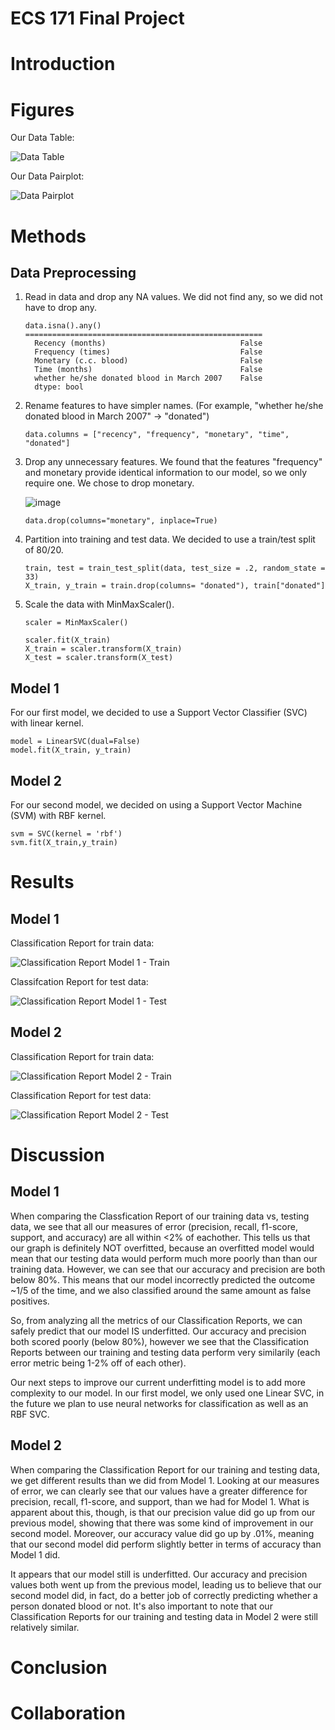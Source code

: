 # ECS 171 Final Project

# Introduction

# Figures
Our Data Table:

![Data Table](project_images/Data%20Table.png)

Our Data Pairplot:

![Data Pairplot](project_images/Data%20Pairplot.png)

# Methods

## Data Preprocessing

1. Read in data and drop any NA values. We did not find any, so we did not have to drop any.

    ```
    data.isna().any()
    =====================================================
      Recency (months)                              False
      Frequency (times)                             False
      Monetary (c.c. blood)                         False
      Time (months)                                 False
      whether he/she donated blood in March 2007    False
      dtype: bool
    ```
2. Rename features to have simpler names. (For example, "whether he/she donated blood in March 2007" -> "donated")
    ```
    data.columns = ["recency", "frequency", "monetary", "time", "donated"]
    ```
3. Drop any unnecessary features. We found that the features "frequency" and monetary provide identical information to our model, so we only require one. We chose to drop monetary.
   
    ![image](https://user-images.githubusercontent.com/38890728/205831994-719d8529-c60b-4d3e-9bf6-5a4ab063cbac.png)
    ```
    data.drop(columns="monetary", inplace=True)
    ```
4. Partition into training and test data. We decided to use a train/test split of 80/20.
    ```
    train, test = train_test_split(data, test_size = .2, random_state = 33)
    X_train, y_train = train.drop(columns= "donated"), train["donated"]
    ```
5. Scale the data with MinMaxScaler().
    ```
    scaler = MinMaxScaler()
    
    scaler.fit(X_train)
    X_train = scaler.transform(X_train)
    X_test = scaler.transform(X_test)
    ```

## Model 1

For our first model, we decided to use a Support Vector Classifier (SVC) with linear kernel.
```
model = LinearSVC(dual=False)
model.fit(X_train, y_train)
```

## Model 2

For our second model, we decided on using a Support Vector Machine (SVM) with RBF kernel.
```
svm = SVC(kernel = 'rbf')
svm.fit(X_train,y_train)
```

# Results

## Model 1

Classification Report for train data:

![Classification Report Model 1 - Train](project_images/Classification%20Report%20Model%201%20-%20Train.png)

Classifcation Report for test data:

![Classification Report Model 1 - Test](project_images/Classification%20Report%20Model%201%20-%20Test.png)

## Model 2

Classification Report for train data:

![Classification Report Model 2 - Train](project_images/Classification%20Report%20Model%202%20-%20Train.png)

Classification Report for test data:

![Classification Report Model 2 - Test](project_images/Classification%20Report%20Model%202%20-%20Test.png)

# Discussion

## Model 1

When comparing the Classfication Report of our training data vs, testing data, we see that all our measures of error (precision, recall, f1-score, support, and accuracy) are all within <2% of eachother. This tells us that our graph is definitely NOT overfitted, because an overfitted model would mean that our testing data would perform much more poorly than than our training data. However, we can see that our accuracy and precision are both below 80%. This means that our model incorrectly predicted the outcome ~1/5 of the time, and we also classified around the same amount as false positives. 

So, from analyzing all the metrics of our Classification Reports, we can safely predict that our model IS underfitted. Our accuracy and precision both scored poorly (below 80%), however we see that the Classification Reports between our training and testing data perform very similarily (each error metric being 1-2% off of each other). 

Our next steps to improve our current underfitting model is to add more complexity to our model. In our first model, we only used one Linear SVC, in the future we plan to use neural networks for classification as well as an RBF SVC. 

## Model 2

When comparing the Classification Report for our training and testing data, we get different results than we did from Model 1. Looking at our measures of error, we can clearly see that our values have a greater difference for precision, recall, f1-score, and support, than we had for Model 1. What is apparent about this, though, is that our precision value did go up from our previous model, showing that there was some kind of improvement in our second model. Moreover, our accuracy value did go up by .01%, meaning that our second model did perform slightly better in terms of accuracy than Model 1 did. 

It appears that our model still is underfitted. Our accuracy and precision values both went up from the previous model, leading us to believe that our second model did, in fact, do a better job of correctly predicting whether a person donated blood or not. It's also important to note that our Classification Reports for our training and testing data in Model 2 were still relatively similar.

# Conclusion

# Collaboration

